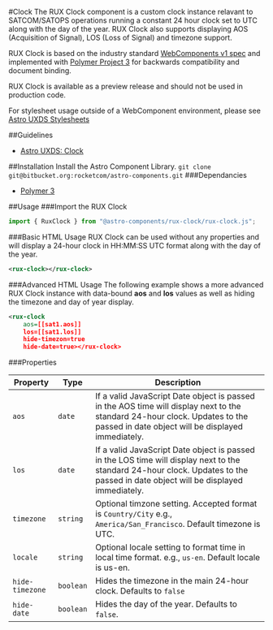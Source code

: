 #Clock
The RUX Clock component is a custom clock instance relavant to SATCOM/SATOPS operations running a constant 24 hour clock set to UTC along with the day of the year. RUX Clock also supports displaying AOS (Acquisition of Signal), LOS (Loss of Signal) and timezone support.

RUX Clock is based on the industry standard [WebComponents v1 spec](https://html.spec.whatwg.org/multipage/custom-elements.html) and implemented with [Polymer Project 3](https://www.polymer-project.org) for backwards compatibility and document binding.

RUX Clock is available as a preview release and should not be used in production code.

For stylesheet usage outside of a WebComponent environment, please see [Astro UXDS Stylesheets](https://bitbucket.org/rocketcom/astro-styles)

##Guidelines

* [Astro UXDS: Clock](https://www.astrouxds.com/library/clock)

##Installation
Install the Astro Component Library.
`git clone git@bitbucket.org:rocketcom/astro-components.git`
###Dependancies

* [Polymer 3](https://www.polymer-project.com)

##Usage
###Import the RUX Clock

```javascript
import { RuxClock } from "@astro-components/rux-clock/rux-clock.js";
```

###Basic HTML Usage
RUX Clock can be used without any properties and will display a 24-hour clock in HH:MM:SS UTC format along with the day of the year.

```xml
<rux-clock></rux-clock>
```

###Advanced HTML Usage
The following example shows a more advanced RUX Clock instance with data-bound **aos** and **los** values as well as hiding the timezone and day of year display.

```xml
<rux-clock
	aos=[[sat1.aos]]
	los=[[sat1.los]]
	hide-timezon=true
	hide-date=true></rux-clock>
```

###Properties

| Property        | Type      | Description                                                                                                                                                                      |
| --------------- | --------- | -------------------------------------------------------------------------------------------------------------------------------------------------------------------------------- |
| `aos`           | `date`    | If a valid JavaScript Date object is passed in the AOS time will display next to the standard 24-hour clock. Updates to the passed in date object will be displayed immediately. |
| `los`           | `date`    | If a valid JavaScript Date object is passed in the LOS time will display next to the standard 24-hour clock. Updates to the passed in date object will be displayed immediately. |
| `timezone`      | `string`  | Optional timzone setting. Accepted format is `Country/City` e.g., `America/San_Francisco`. Default timezone is UTC.                                                              |
| `locale`        | `string`  | Optional locale setting to format time in local time format. e.g., `us-en`. Default locale is us-en.                                                                             |
| `hide-timezone` | `boolean` | Hides the timezone in the main 24-hour clock. Defaults to `false`                                                                                                                |
| `hide-date`     | `boolean` | Hides the day of the year. Defaults to `false`.                                                                                                                                  |
